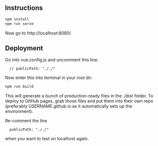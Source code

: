 ## Instructions

```bash
npm install
npm run serve
```

Now go to http://localhost:8080/

## Deployment

Go into vue.config.js and uncomment this line:

```
  // publicPath: "././"
```

Now enter this into terminal in your root dir:

```bash
npm run build
```

This will generate a bunch of production-ready files in the ./dist folder.
To deploy to GitHub pages, grab those files and put them into their own repo (preferably USERNAME.github.io as it automatically sets up the environment).

Re-comment the line

```
  publicPath: "././"
```

when you want to test on localhost again.
